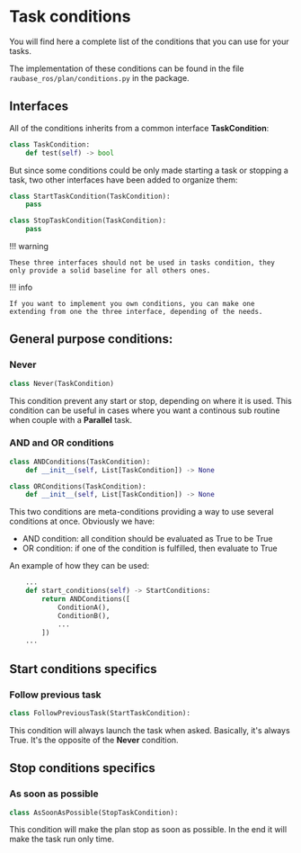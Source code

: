 # Task conditions

You will find here a complete list of the conditions that you can use for your tasks. 

The implementation of these conditions can be found in the file `raubase_ros/plan/conditions.py` in the package.

## Interfaces 

All of the conditions inherits from a common interface **TaskCondition**:

```Python
class TaskCondition:
    def test(self) -> bool
```

But since some conditions could be only made starting a task or stopping a task, two other interfaces have been added to organize them:

```Python
class StartTaskCondition(TaskCondition):
    pass
```

```Python
class StopTaskCondition(TaskCondition):
    pass
```

!!! warning 

    These three interfaces should not be used in tasks condition, they only provide a solid baseline for all others ones.

!!! info 

    If you want to implement you own conditions, you can make one extending from one the three interface, depending of the needs.


## General purpose conditions:

### Never

```Python
class Never(TaskCondition)
```

This condition prevent any start or stop, depending on where it is used. This condition can be useful in cases where you want a continous sub routine when couple with a **Parallel** task.


### AND and OR conditions

```Python
class ANDConditions(TaskCondition):
    def __init__(self, List[TaskCondition]) -> None

class ORConditions(TaskCondition):
    def __init__(self, List[TaskCondition]) -> None
```

This two conditions are meta-conditions providing a way to use several conditions at once. Obviously we have:

  - AND condition: all condition should be evaluated as True to be True
  - OR condition: if one of the condition is fulfilled, then evaluate to True

An example of how they can be used: 

```Python
    ...
    def start_conditions(self) -> StartConditions:
        return ANDConditions([
            ConditionA(),
            ConditionB(),
            ...
        ])
    ...
```

## Start conditions specifics

### Follow previous task

```Python
class FollowPreviousTask(StartTaskCondition):
```

This condition will always launch the task when asked. Basically, it's always True. It's the opposite of the **Never** condition.

## Stop conditions specifics

### As soon as possible

```Python
class AsSoonAsPossible(StopTaskCondition):
```

This condition will make the plan stop as soon as possible. In the end it will make the task run only time.

